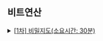 ## 비트연산
<details>
<summary>
<a href="_17681.java"> [1차] 비밀지도(소요시간: 30분)</a>
</summary> 

<ul>
<li><p>풀이과정</p>
<ul>
<li>비트 OR 연산을 통해서 비트연산을 수행 후 나머지 연산을 통해 비트가 0인지 1인지 알아냄</li>
<li>최종적으로 높은 비트부터 낮은 비트로 바꾸기 위해 String 역정렬을 수행</li>
</ul>
</li>
<li><p>어려운점</p>
<ul>
<li>reverse()를 썻는데 빈 공백 &quot; &quot; 이 제대로 들어가지 않았음.</li>
</ul>
</li>
<li><p>배운점</p>
<ul>
<li>그래서 char[] 타입으로 일일이 하나 씩 역정렬 수행하였다. </li>
<li>다른 사람 풀이를 보니 String += &quot; &quot; 이런식으로 수행하고 역정렬 메서드 reverse() 를 수행하니 정상 동작 한다.</li>
</ul>
</li>
</ul>


</details>